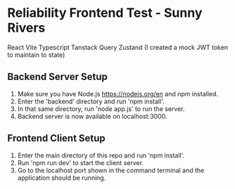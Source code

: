 # Reliability Frontend Test - Sunny Rivers

React
Vite
Typescript
Tanstack Query
Zustand (I created a mock JWT token to maintain to state)

## Backend Server Setup

1. Make sure you have Node.js https://nodejs.org/en and npm installed.
2. Enter the 'backend' directory and run 'npm install'.
3. In that same directory, run 'node app.js' to run the server.
4. Backend server is now available on localhost:3000.

## Frontend Client Setup

1. Enter the main directory of this repo and run 'npm install'.
2. Run 'npm run dev' to start the client server.
3. Go to the localhost port shown in the command terminal and the application should be running.

